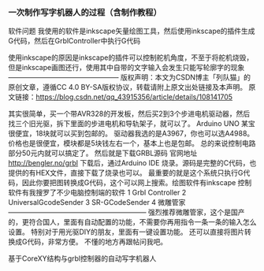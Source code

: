 ### 一次制作写字机器人的过程（含制作教程）

软件问题
我使用的软件是inkscape矢量绘图工具，然后使用inkscape的插件生成G代码，然后在GrblController中执行G代码

使用inkscape的原因是inkscape的插件可以控制舵机角度，不至于将舵机烧毁，但是inkscape画图还行，使用其中自带的文字输入会发生只能写轮廓字的现象
————————————————
版权声明：本文为CSDN博主「列队猫」的原创文章，遵循CC 4.0 BY-SA版权协议，转载请附上原文出处链接及本声明。
原文链接：https://blog.csdn.net/qq_43915356/article/details/108141705



其实很简单，买一个带AVR328的开发板，然后买2到3个步进电机驱动器，然后找三个旧光驱，拆下里面的步进电机和导轨架子，就可以了。
Arduino UNO 某宝很便宜，18块就可以买到包邮的。
驱动器我选的是A3967，你也可以选A4988。价格也是很便宜，模块都是5块钱左右一个，基本上也是包邮。
总的来说控制电路部分50元内就可以搞定了。
然后就是下载GRBL源码
官网地址 http://bengler.no/grbl
下载后，通过Arduino IDE 烧录。源码是完整的C代码，也提供的有HEX文件，直接下载了烧录也可以。
最重要的就是这个系统只执行G代码，因此你要把图转换成G代码，这个可以网上搜索。绘图软件有inkscape
控制软件有我搜罗了不少电脑控制端的软件
1     Grbl Controller
2     UniversalGcodeSender
3     SR-GCodeSender
4     微雕管家
————————————————————
强烈推荐微雕管家，这个是国产的，更符合国人，里面有自动配置的功能，不需要你再用指令一条一条的输入怎么设置。
特别对于用光驱DIY的朋友，里面有一键设置功能。
还可以直接将图片转换成G代码，非常方便。
不懂的地方再跟帖问我吧。


基于CoreXY结构与grbl控制器的自动写字机器人